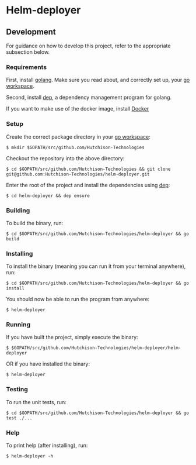 # Helm-deployer

## Development

For guidance on how to develop this project, refer to the appropriate subsection below.

### Requirements

First, install [golang](https://golang.org/dl/). Make sure you read about, and correctly set up, your [go workspace](https://golang.org/doc/code.html#Workspaces).

Second, install [dep](https://golang.github.io/dep/), a dependency management program for golang.

If you want to make use of the docker image, install [Docker](https://docs.docker.com/install/)

### Setup

Create the correct package directory in your [go workspace](https://golang.org/doc/code.html#Workspaces):

    $ mkdir $GOPATH/src/github.com/Hutchison-Technologies

Checkout the repository into the above directory:

    $ cd $GOPATH/src/github.com/Hutchison-Technologies && git clone git@github.com:Hutchison-Technologies/helm-deployer.git

Enter the root of the project and install the dependencies using [dep](https://golang.github.io/dep/):

    $ cd helm-deployer && dep ensure

### Building

To build the binary, run:

    $ cd $GOPATH/src/github.com/Hutchison-Technologies/helm-deployer && go build

### Installing

To install the binary (meaning you can run it from your terminal anywhere), run:

    $ cd $GOPATH/src/github.com/Hutchison-Technologies/helm-deployer && go install

You should now be able to run the program from anywhere:

    $ helm-deployer

### Running

If you have built the project, simply execute the binary:

    $ $GOPATH/src/github.com/Hutchison-Technologies/helm-deployer/helm-deployer

OR if you have installed the binary:

    $ helm-deployer

### Testing

To run the unit tests, run:

    $ cd $GOPATH/src/github.com/Hutchison-Technologies/helm-deployer && go test ./...

### Help

To print help (after installing), run:

    $ helm-deployer -h
